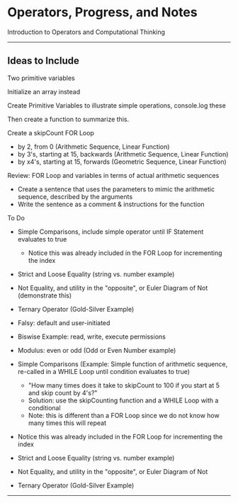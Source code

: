 # Operators, Progress, and Notes
Introduction to Operators and Computational Thinking

---

## Ideas to Include
Two primitive variables

Initialize an array instead

Create Primitive Variables to illustrate simple operations, console.log these

Then create a function to summarize this.

Create a skipCount FOR Loop
- by 2, from 0 (Arithmetic Sequence, Linear Function)
- by 3's, starting at 15, backwards (Arithmetic Sequence, Linear Function)
- by x4's, starting at 15, forwards (Geometric Sequence, Linear Function)

Review: FOR Loop and variables in terms of actual arithmetic sequences
- Create a sentence that uses the parameters to mimic the arithmetic sequence, described by the arguments
- Write the sentence as a comment & instructions for the function

To Do
- Simple Comparisons, include simple operator until IF Statement evaluates to true
  - Notice this was already included in the FOR Loop for incrementing the index
- Strict and Loose Equality (string vs. number example)
- Not Equality, and utility in the "opposite", or Euler Diagram of Not (demonstrate this)
- Ternary Operator (Gold-Silver Example)
- Falsy: default and user-initiated
- Biswise Example: read, write, execute permissions
- Modulus: even or odd (Odd or Even Number example)

- Simple Comparisons (Example: Simple function of arithmetic sequence, re-called in a WHILE Loop until condition evaluates to true)
  - "How many times does it take to skipCount to 100 if you start at 5 and skip count by 4's?"
  - Solution: use the skipCounting function and a WHILE Loop with a conditional
  - Note: this is different than a FOR Loop since we do not know how many times this will repeat
- Notice this was already included in the FOR Loop for incrementing the index
- Strict and Loose Equality (string vs. number example)
- Not Equality, and utility in the "opposite", or Euler Diagram of Not
- Ternary Operator (Gold-Silver Example)

---
